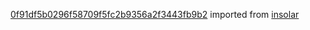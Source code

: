[0f91df5b0296f58709f5fc2b9356a2f3443fb9b2](https://github.com/insolar/insolar/commit/0f91df5b0296f58709f5fc2b9356a2f3443fb9b2) imported from [insolar](https://github.com/insolar/insolar)
